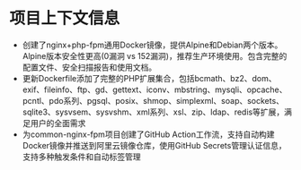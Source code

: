 # 项目上下文信息

- 创建了nginx+php-fpm通用Docker镜像，提供Alpine和Debian两个版本。Alpine版本安全性更高(0漏洞 vs 152漏洞)，推荐生产环境使用。包含完整的配置文件、安全扫描报告和使用文档。
- 更新Dockerfile添加了完整的PHP扩展集合，包括bcmath、bz2、dom、exif、fileinfo、ftp、gd、gettext、iconv、mbstring、mysqli、opcache、pcntl、pdo系列、pgsql、posix、shmop、simplexml、soap、sockets、sqlite3、sysvsem、sysvshm、xml系列、xsl、zip、ldap、redis等扩展，满足用户的全面需求
- 为common-nginx-fpm项目创建了GitHub Action工作流，支持自动构建Docker镜像并推送到阿里云镜像仓库，使用GitHub Secrets管理认证信息，支持多种触发条件和自动标签管理
